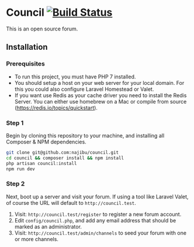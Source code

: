# Council [![Build Status](https://travis-ci.com/najibu/council.svg?branch=master)](https://travis-ci.com/najibu/council)


This is an open source forum.

## Installation

### Prerequisites

* To run this project, you must have PHP 7 installed.
* You should setup a host on your web server for your local domain. For this you could also configure Laravel Homestead or Valet.
* If you want use Redis as your cache driver you need to install the Redis Server. You can either use homebrew on a Mac or compile from source (https://redis.io/topics/quickstart).

### Step 1

Begin by cloning this repository to your machine, and installing all Composer & NPM dependencies.

```bash
git clone git@github.com:najibu/council.git
cd council && composer install && npm install
php artisan council:install
npm run dev
```

### Step 2

Next, boot up a server and visit your forum. If using a tool like Laravel Valet, of course the URL will default to `http://council.test`.

1. Visit: `http://council.test/register` to register a new forum account.
2. Edit `config/council.php`, and add any email address that should be marked as an administrator.
3. Visit: `http://council.test/admin/channels` to seed your forum with one or more channels.

